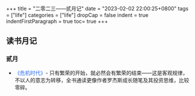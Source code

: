 +++
title = "二零二三——贰月记"
date = "2023-02-02 22:00:25+0800"
tags = ["life"]
categories = ["life"]
dropCap = false
indent = true
indentFirstParagraph = true
toc= true
+++


## 读书月记

### 贰月

- <font color=#2a6df4>《危机时代》</font>- 只有繁荣的开始，就必然会有繁荣的结束——这是客观规律，不以人的意志为转移，全书通读更像作者罗杰斯成长随笔及其投资思维，比较零碎。 

